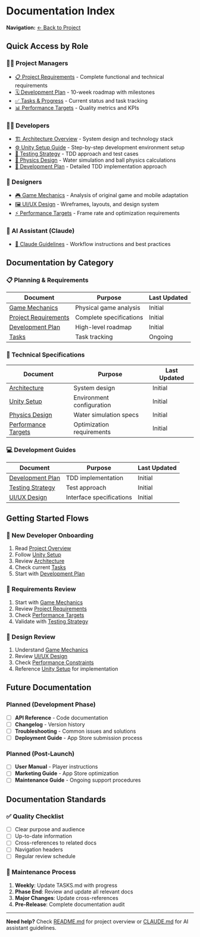 # Documentation Index

**Navigation:** [← Back to Project](../README.md)

## Quick Access by Role

### 👨‍💼 Project Managers
- [📋 Project Requirements](../PROJECT_REQUIREMENTS_DOCUMENT.md) - Complete functional and technical requirements
- [🗓 Development Plan](../PLAN.md) - 10-week roadmap with milestones
- [✅ Tasks & Progress](../TASKS.md) - Current status and task tracking
- [📊 Performance Targets](../PERFORMANCE_TARGETS.md) - Quality metrics and KPIs

### 👩‍💻 Developers
- [🏗 Architecture Overview](../ARCHITECTURE.md) - System design and technology stack
- [⚙️ Unity Setup Guide](../UNITY_SETUP.md) - Step-by-step development environment setup
- [🧪 Testing Strategy](../TESTING_STRATEGY.md) - TDD approach and test cases
- [📐 Physics Design](../PHYSICS_DESIGN.md) - Water simulation and ball physics calculations
- [🔧 Development Plan](../DEVELOPMENT_PLAN.md) - Detailed TDD implementation approach

### 🎨 Designers
- [🎮 Game Mechanics](../GAME_MECHANICS.md) - Analysis of original game and mobile adaptation
- [🖼 UI/UX Design](../UI_UX_DESIGN.md) - Wireframes, layouts, and design system
- [⚡ Performance Targets](../PERFORMANCE_TARGETS.md) - Frame rate and optimization requirements

### 🤖 AI Assistant (Claude)
- [🧠 Claude Guidelines](../CLAUDE.md) - Workflow instructions and best practices

## Documentation by Category

### 📋 Planning & Requirements
| Document | Purpose | Last Updated |
|----------|---------|--------------|
| [Game Mechanics](../GAME_MECHANICS.md) | Physical game analysis | Initial |
| [Project Requirements](../PROJECT_REQUIREMENTS_DOCUMENT.md) | Complete specifications | Initial |
| [Development Plan](../PLAN.md) | High-level roadmap | Initial |
| [Tasks](../TASKS.md) | Task tracking | Ongoing |

### 🔧 Technical Specifications  
| Document | Purpose | Last Updated |
|----------|---------|--------------|
| [Architecture](../ARCHITECTURE.md) | System design | Initial |
| [Unity Setup](../UNITY_SETUP.md) | Environment configuration | Initial |
| [Physics Design](../PHYSICS_DESIGN.md) | Water simulation specs | Initial |
| [Performance Targets](../PERFORMANCE_TARGETS.md) | Optimization requirements | Initial |

### 💻 Development Guides
| Document | Purpose | Last Updated |
|----------|---------|--------------|
| [Development Plan](../DEVELOPMENT_PLAN.md) | TDD implementation | Initial |
| [Testing Strategy](../TESTING_STRATEGY.md) | Test approach | Initial |
| [UI/UX Design](../UI_UX_DESIGN.md) | Interface specifications | Initial |

## Getting Started Flows

### 🚀 New Developer Onboarding
1. Read [Project Overview](../README.md)
2. Follow [Unity Setup](../UNITY_SETUP.md)
3. Review [Architecture](../ARCHITECTURE.md)
4. Check current [Tasks](../TASKS.md)
5. Start with [Development Plan](../DEVELOPMENT_PLAN.md)

### 📝 Requirements Review
1. Start with [Game Mechanics](../GAME_MECHANICS.md)
2. Review [Project Requirements](../PROJECT_REQUIREMENTS_DOCUMENT.md)
3. Check [Performance Targets](../PERFORMANCE_TARGETS.md)
4. Validate with [Testing Strategy](../TESTING_STRATEGY.md)

### 🎨 Design Review
1. Understand [Game Mechanics](../GAME_MECHANICS.md)
2. Review [UI/UX Design](../UI_UX_DESIGN.md)
3. Check [Performance Constraints](../PERFORMANCE_TARGETS.md)
4. Reference [Unity Setup](../UNITY_SETUP.md) for implementation

## Future Documentation

### Planned (Development Phase)
- [ ] **API Reference** - Code documentation
- [ ] **Changelog** - Version history
- [ ] **Troubleshooting** - Common issues and solutions
- [ ] **Deployment Guide** - App Store submission process

### Planned (Post-Launch)
- [ ] **User Manual** - Player instructions
- [ ] **Marketing Guide** - App Store optimization
- [ ] **Maintenance Guide** - Ongoing support procedures

## Documentation Standards

### ✅ Quality Checklist
- [ ] Clear purpose and audience
- [ ] Up-to-date information
- [ ] Cross-references to related docs
- [ ] Navigation headers
- [ ] Regular review schedule

### 🔄 Maintenance Process
1. **Weekly**: Update TASKS.md with progress
2. **Phase End**: Review and update all relevant docs
3. **Major Changes**: Update cross-references
4. **Pre-Release**: Complete documentation audit

---

**Need help?** Check [README.md](../README.md) for project overview or [CLAUDE.md](../CLAUDE.md) for AI assistant guidelines.